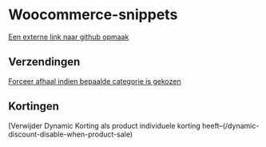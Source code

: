 # Woocommerce-snippets

[Een externe link naar github opmaak](https://github.com/adam-p/markdown-here/wiki/Markdown-Cheatsheet)


## Verzendingen

[Forceer afhaal indien bepaalde categorie is gekozen](/forceer-afhaal-bij-bepaalde-categorie)


## Kortingen
[Verwijder Dynamic Korting als product individuele korting heeft–(/dynamic-discount-disable-when-product-sale)
